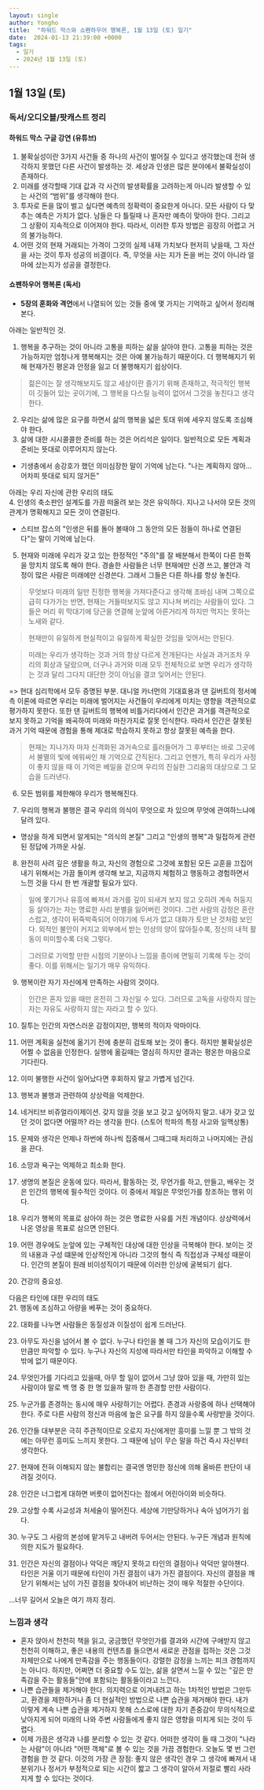 ```yaml
---
layout: single
author: Yongho
title:  "하워드 막스와 쇼펜하우어 행복론, 1월 13일 (토) 일기"
date:  2024-01-13 21:39:00 +0000
tags:
  - 일기
  - 2024년 1월 13일 (토)
---
```


## 1월 13일 (토)

### 독서/오디오블/팟캐스트 정리
#### 하워드 막스 구글 강연 (유튜브)
1. 불확실성이란 3가지 사건들 중 하나의 사건이 벌어질 수 있다고 생각했는데 전혀 생각하지 못했던 다른 사건이 발생하는 것. 세상과 인생은 많은 분야에서 불확실성이 존재하다.   
2. 미래를 생각할때 기대 값과 각 사건의 발생확률을 고려하는게 아니라 발생할 수 있는 사건의 “범위”를 생각해야 한다. 
3. 투자로 돈을 많이 벌고 싶다면 예측의 정확력이 중요한게 아니다. 모든 사람이 다 맞추는 예측은 가치가 없다. 남들은 다 틀릴때 나 혼자만 예측이 맞아야 한다. 그리고 그 상황이 지속적으로 이어져야 한다. 따라서, 이러한 투자 방법은 굉장히 어렵고 거의 불가능하다.   
4. 어떤 것의 현재 거래되는 가격이 그것의 실제 내재 가치보다 현저히 낮을때, 그 자산을 사는 것이 투자 성공의 비결이다. 즉, 무엇을 사는 지가 돈을 버는 것이 아니라 얼마에 샀는지가 성공을 결정한다.   

#### 쇼펜하우어 행복론 (독서)
- **5장의 훈화와 격언**에서 나열되어 있는 것들 중에 몇 가지는 기억하고 싶어서 정리해본다.

아래는 일반적인 것. 
1. 행복을 추구하는 것이 아니라 고통을 피하는 삶을 살아야 한다. 고통을 피하는 것은 가능하지만 엄청나게 행복해지는 것은 아예 불가능하기 때문이다. 더 행복해지기 위해 현재가진 평온과 안정을 잃고 더 불행해지기 쉽상이다.     
> 젊은이는 잘 생각해보지도 않고 세상이란 즐기기 위해 존재하고, 적극적인 행복이 깃들어 있는 곳이기에, 그 행복을 다스릴 능력이 없어서 그것을 놓친다고 생각한다.  
2. 우리는 삶에 많은 요구를 하면서 삶의 행복을 넓은 토대 위에 세우지 않도록 조심해야 한다.
3. 삶에 대한 시시콜콜한 준비를 하는 것은 어리석은 일이다. 일반적으로 모든 계획과 준비는 뜻대로 이루어지지 않는다. 
- 기생충에서 송강호가 했던 의미심장한 말이 기억에 남는다. "나는 계획하지 않아... 어차피 뜻대로 되지 않거든" 

아래는 우리 자신에 관한 우리의 태도  
4. 인생의 축소판인 설계도를 가끔 떠올려 보는 것은 유익하다. 지나고 나서야 모든 것의 관계가 명확해지고 모든 것이 연결된다. 
- 스티브 잡스의 "인생은 뒤를 돌아 볼때야 그 동안의 모든 점들이 하나로 연결된다"는 말이 기억에 남는다.
5. 현재와 미래에 우리가 갖고 있는 한정적인 "주의"를 잘 배분해서 한쪽이 다른 한쪽을 망치치 않도록 해야 한다. 경솔한 사람들은 너무 현재에만 신경 쓰고, 불안과 걱정이 많은 사람은 미래에만 신경쓴다. 그래서 그들은 다른 하나를 항상 놓친다. 
> 무엇보다 미래의 일만 진정한 행복을 가져다준다고 생각해 조바심 내며 그쪽으로 급히 다가가는 반면, 현재는 거들떠보지도 않고 지나쳐 버리는 사람들이 있다. 그들은 머리 위 막대기에 당근을 연결해 눈앞에 아른거리게 하지만 먹지는 못하는 노새와 같다.  

> 현재만이 유일하게 현실적이고 유일하게 확실한 것임을 잊어서는 안된다.  

> 미래는 우리가 생각하는 것과 거의 항상 다르게 전개된다는 사실과 과거조차 우리의 회상과 달랐으며, 더구나 과거와 미래 모두 전체적으로 보면 우리가 생각하는 것과 달리 그다지 대단한 것이 아님을 결코 잊어서는 안된다.  

=> 현대 심리학에서 모두 증명된 부분. 대니얼 카너먼의 기대효용과 댄 길버트의 정서예측 이론에 따르면 우리는 미래에 벌어지는 사건들이 우리에게 미치는 영향을 객관적으로 평가하지 못한다. 또한 댄 길버트의 행복에 비틀거리다에서 인간은 과거를 객관적으로 보지 못하고 기억을 왜곡하여 미래와 마찬가지로 잘못 인식한다. 따라서 인간은 잘못된 과거 기억 때문에 경험을 통해 제대로 학습하지 못하고 항상 잘못된 예측을 한다.   

> 현재는 지나가자 마자 신격화된 과거속으로 흘러들어가 그 후부터는 바로 그곳에서 불멸의 빛에 에워싸인 채 기억으로 간직된다. 그리고 언젠가, 특히 우리가 사정이 좋지 않을 때 이 기억은 베일을 걷으며 우리의 진실한 그리움의 대상으로 그 모습을 드러낸다.

6. 모든 범위를 제한해야 우리가 행복해진다. 

7. 우리의 행복과 불행은 결국 우리의 의식이 무엇으로 차 있으며 무엇에 관여하느냐에 달려 있다.
- 명상을 하게 되면서 알게되는 "의식의 본질" 그리고 "인생의 행복"과 밀접하게 관련된 정답에 가까운 사실.  

8. 완전히 사려 깊은 생활을 하고, 자신의 경험으로 그것에 포함된 모든 교훈을 끄집어내기 위해서는 가끔 돌이켜 생각해 보고, 지금까지 체험하고 행동하고 경험하면서 느낀 것을 다시 한 번 개괄할 필요가 있다.  

> 일에 쫓기거나 유흥에 빠져서 과거를 깊이 되새겨 보지 않고 오히려 계속 허둥지둥 살아가는 자는 명료한 사리 분별을 잃어버린 것이다. 그런 사람의 감정은 혼란스럽고, 생각이 뒤죽박죽되어 이야기에 두서가 없고 대화가 토만 난 것처럼 보인다. 외적인 불안이 커지고 외부에서 받는 인상의 양이 많아질수록, 정신의 내적 활동이 미미할수록 더욱 그렇다.

> 그러므로 기억할 만한 시점의 기분이나 느낌을 종이에 면밀히 기록해 두는 것이 좋다. 이를 위해서는 일기가 매우 유익하다. 

9. 행복이란 자기 자신에게 만족하는 사람의 것이다.

> 인간은 혼자 있을 때만 온전히 그 자신일 수 있다. 그러므로 고독을 사랑하지 않는 자는 자유도 사랑하지 않는 자라고 할 수 있다.

10. 질투는 인간의 자연스러운 감정이지만, 행복의 적이자 악마이다.

11. 어떤 계획을 실천에 옮기기 전에 충분히 검토해 보는 것이 좋다. 하지만 불확실성은 어쩔 수 없음을 인정한다. 실행에 옮길때는 열심히 하지만 결과는 평온한 마음으로 기다린다.

12. 이미 불행한 사건이 일어났다면 후회하지 말고 가볍게 넘긴다.

13. 행복과 불행과 관련하여 상상력을 억제한다.

14. 네거티브 비쥬얼라이제이션. 갖지 않을 것을 보고 갖고 싶어하지 말고. 내가 갖고 있던 것이 없다면 어떨까? 라는 생각을 한다. (스토어 학파의 특정 사고와 일맥상통)

15. 문제와 생각은 언제나 하번에 하나씩 집중해서 그때그때 처리하고 나머지에는 관심을 끈다.

16. 소망과 욕구는 억제하고 최소화 한다.

17. 생명의 본질은 운동에 있다. 따라서, 활동하는 것, 무언가를 하고, 만들고, 배우는 것은 인간의 행복에 필수적인 것이다. 이 중에서 제일은 무엇인가를 창조하는 행위 이다.

18. 우리가 행복의 목표로 삼아야 하는 것은 명료한 사유를 거친 개념이다. 상상력에서 나온 영상을 목표로 삼으면 안된다.

19. 어떤 경우에도 눈앞에 있는 구체적인 대상에 대한 인상을 극복해야 한다. 보이는 것의 내용과 구성 떄문에 인상적인게 아니라 그것의 형식 즉 직접성과 구체성 때문이다. 인간의 본질이 원래 비이성직이기 때문에 이러한 인상에 굴복되기 쉽다. 

20. 건강의 중요성. 

다음은 타인에 대한 우리의 태도  
21. 행동에 조심하고 아량을 베푸는 것이 중요하다.

22. 대화를 나누면 사람들은 동질성과 이질성이 쉽게 드러난다.

23. 아무도 자신을 넘어서 볼 수 없다. 누구나 타인을 볼 때 그가 자신의 모습이기도 한 만큼만 파악할 수 있다. 누구나 자신의 지성에 따라서만 타인을 파악하고 이해할 수 밖에 없기 때문이다. 

24. 무엇인가를 기다리고 있을때, 아무 할 일이 없어서 그냥 앉아 있을 때, 가만히 있는 사람이야 말로 백 명 중 한 명 있을까 말까 한 존경할 만한 사람이다. 

25. 누군가를 존경하는 동시에 매우 사랑하기는 어렵다. 존경과 사랑중에 하나 선택해야 한다. 주로 다른 사람의 정신과 마음에 높은 요구를 하지 않을수록 사랑받을 것이다.

26. 인간들 대부분은 극히 주관적이므로 오로지 자신에게만 흥미를 느낄 뿐 그 밖의 것에는 아무런 흥미도 느끼지 못한다. 그 때문에 남이 무슨 말을 하건 즉시 자신부터 생각한다.

27. 현재에 전혀 이해되지 않는 불합리는 결국엔 명민한 정신에 의해 올바른 판단이 내려질 것이다.   

28. 인간은 너그럽게 대하면 버릇이 없어진다는 점에서 어린아이와 비슷하다.

29. 고상할 수록 사교성과 처세술이 떨어진다. 세상에 기만당하거나 속아 넘어가기 쉽다.

30. 누구도 그 사람의 본성에 맡겨두고 내버려 두어서는 안된다. 누구든 개념과 원칙에 의한 지도가 필요하다.

31. 인간은 자신의 결점이나 악덕은 깨닫지 못하고 타인의 결점이나 악덕만 알아챈다. 타인은 거울 이기 때문에 타인이 가진 결점이 내가 가진 결점이다. 자신의 결점을 깨닫기 위해서는 남이 가진 결점을 찾아내어 비난하는 것이 매우 적절한 수단이다.

...너무 길어서 오늘은 여기 까지 정리. 


### 느낌과 생각
- 혼자 앉아서 천천히 책을 읽고, 궁금했던 무엇인가를 결과와 시간에 구애받지 않고 천천히  이해하고, 좋은 내용의 컨텐츠를 들으면서 새로운 관점을 접하는 것은 그것 자체만으로 나에게 만족감을 주는 행동들이다. 강렬한 감정을 느끼는 피크 경험까지는 아니다. 하지만, 어쩌면 더 중요할 수도 있는, 삶을 살면서 느낄 수 있는 "깊은 만족감을 주는 활동들"안에 포함되는 활동들이라고 느낀다.
- 나쁜 습관들을 제거해야 한다. 의지력으로 이겨내려고 하는 1차적인 방법은 그만두고, 환경을 제한하거나 좀 더 현실적인 방법으로 나쁜 습관을 제거해야 한다. 내가 이렇게 계속 나쁜 습관을 제거하지 못해 스스로에 대한 자기 존중감이 무의식적으로 낮아지게 되어 미래의 나와 주변 사람들에게 좋지 않은 영향을 미치게 되는 것이 두렵다.  
- 이제 가끔은 생각과 나를 분리할 수 있는 것 같다. 어떠한 생각이 들 때 그것이 "나라는 사람"이 아니라 "어떤 객체"로 볼 수 있는 것을 가끔 경험한다. 오늘도 몇 번 그런 경험을 한 것 같다. 이것의 가장 큰 장점: 좋지 않은 생각인 경우 그 생각에 빠져서 내 분위기나 정서가 부정적으로 되는 시간이 짧고 그 생각이 알아서 저절로 빨리 사라지게 할 수 있다는 것이다.     